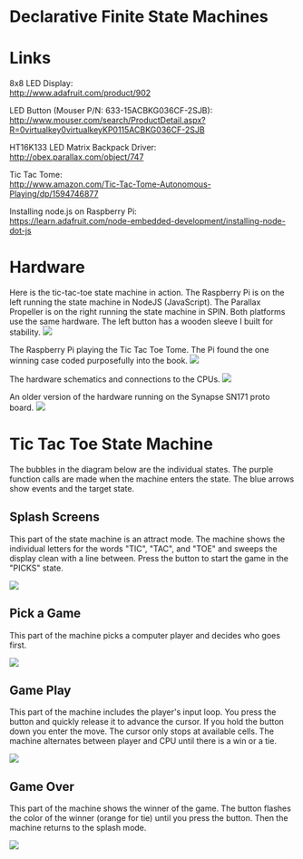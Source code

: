 # Declarative Finite State Machines

# Links
8x8 LED Display:<br>
http://www.adafruit.com/product/902

LED Button (Mouser P/N: 633-15ACBKG036CF-2SJB):<br>
http://www.mouser.com/search/ProductDetail.aspx?R=0virtualkey0virtualkeyKP0115ACBKG036CF-2SJB

HT16K133 LED Matrix Backpack Driver:<br>
http://obex.parallax.com/object/747

Tic Tac Tome:<br>
http://www.amazon.com/Tic-Tac-Tome-Autonomous-Playing/dp/1594746877

Installing node.js on Raspberry Pi:<br>
https://learn.adafruit.com/node-embedded-development/installing-node-dot-js

# Hardware

Here is the tic-tac-toe state machine in action. The Raspberry Pi is on the left running the state machine in NodeJS (JavaScript). The Parallax Propeller is on the right running the state machine in SPIN. Both platforms use the same hardware. The left button has a wooden sleeve I built for stability.
![](https://github.com/topherCantrell/FSM/blob/master/art/photo1.jpg)

The Raspberry Pi playing the Tic Tac Toe Tome. The Pi found the one winning case coded purposefully into the book.
![](https://github.com/topherCantrell/FSM/blob/master/art/photo2.jpg)

The hardware schematics and connections to the CPUs.
![](https://github.com/topherCantrell/FSM/blob/master/art/figure1.jpg)

An older version of the hardware running on the Synapse SN171 proto board.
![](https://github.com/topherCantrell/FSM/blob/master/art/SnapTacToe.jpg)

# Tic Tac Toe State Machine

The bubbles in the diagram below are the individual states. The purple function calls are made when the machine enters the state. The blue arrows show events and the target state.

## Splash Screens

This part of the state machine is an attract mode. The machine shows the individual letters for the words "TIC", "TAC", and "TOE" and sweeps the display clean with a line between. Press the button to start the game in the "PICKS" state.

![](https://github.com/topherCantrell/FSM/blob/master/art/TTTFSM1.png)

## Pick a Game

This part of the machine picks a computer player and decides who goes first.
 
![](https://github.com/topherCantrell/FSM/blob/master/art/TTTFSM2.png)

## Game Play

This part of the machine includes the player's input loop. You press the button and quickly release it to advance the cursor. If you hold the button down you enter the move. The cursor only stops at available cells. The machine alternates between player and CPU until there is a win or a tie.

![](https://github.com/topherCantrell/FSM/blob/master/art/TTTFSM3.png)

## Game Over

This part of the machine shows the winner of the game. The button flashes the color of the winner (orange for tie) until you press the button. Then the machine returns to the splash mode.

![](https://github.com/topherCantrell/FSM/blob/master/art/TTTFSM4.png)
